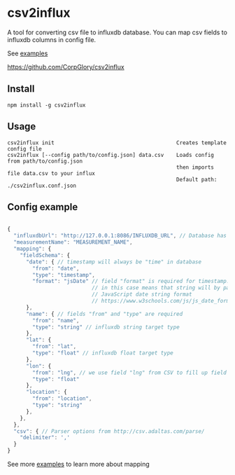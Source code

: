 # csv2influx

A tool for converting csv file to influxdb database.
You can map csv fields to influxdb columns in config file.

See [examples](examples)

https://github.com/CorpGlory/csv2influx

## Install

```
npm install -g csv2influx
```

## Usage

```
csv2influx init                                       Creates template config file
csv2influx [--config path/to/config.json] data.csv    Loads config from path/to/config.json 
                                                      then imports file data.csv to your influx
                                                      Default path: ./csv2influx.conf.json
```

## Config example

```javascript

{
  "influxdbUrl": "http://127.0.0.1:8086/INFLUXDB_URL", // Database has to exist
  "measurementName": "MEASUREMENT_NAME",
  "mapping": {
    "fieldSchema": {
      "date": { // timestamp will always be "time" in database
        "from": "date",
        "type": "timestamp",
        "format": "jsDate" // field "format" is required for timestamp. 
                           // in this case means that string will by parsed as 
                           // JavaScript date string format
                           // https://www.w3schools.com/js/js_date_formats.asp
      },
      "name": { // fields "from" and "type" are required
        "from": "name",
        "type": "string" // influxdb string target type
      },
      "lat": { 
        "from": "lat",
        "type": "float" // influxdb float target type
      },
      "lon": { 
        "from": "lng", // we use field "lng" from CSV to fill up field "lon" in DB
        "type": "float"
      },
      "location": {
        "from": "location",
        "type": "string"
      },
    },
  },
  "csv": { // Parser options from http://csv.adaltas.com/parse/
    "delimiter": ','
  }
}

```

See more [examples](examples) to learn more about mapping


